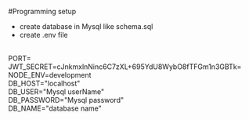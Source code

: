 #Programming setup
- create database in Mysql like schema.sql
- create .env file
<br />
PORT=
<br />
JWT_SECRET=cJnkmxlnNinc6C7zXL+695YdU8WybO8fTFGm1n3GBTk=
<br />
NODE_ENV=development
<br />
DB_HOST="localhost"
<br />
DB_USER="Mysql userName"
<br />
DB_PASSWORD="Mysql password"
<br />
DB_NAME="database name"

